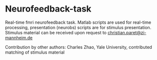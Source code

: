 # Neurofeedback-task
Real-time fmri neurofeedback task. Matlab scripts are used for real-time processing, presentation (neurobs) scripts are for stimulus presentation.
Stimulus material can be received upon request to christian.paret@zi-mannheim.de

Contribution by other authors:
Charles Zhao, Yale University, contributed matching of stimulus material
